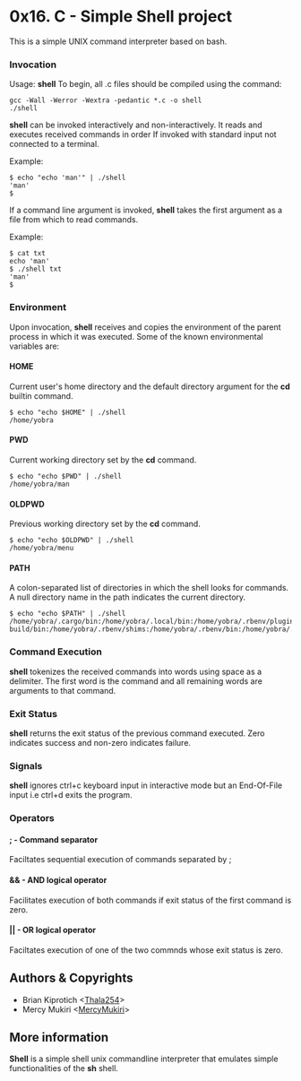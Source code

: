 # 0x16. C - Simple Shell project

This is a simple UNIX command interpreter based on bash.

### Invocation

Usage: **shell**
To begin, all .c files should be compiled using the command:

```
gcc -Wall -Werror -Wextra -pedantic *.c -o shell
./shell
```

**shell** can be invoked interactively and non-interactively. It reads and executes received commands in order If invoked with standard input not connected to a terminal.

Example:

```
$ echo "echo 'man'" | ./shell
'man'
$
```

If a command line argument is invoked, **shell** takes the first argument as a file from which to read commands.

Example:

```
$ cat txt
echo 'man'
$ ./shell txt
'man'
$
```

### Environment

Upon invocation, **shell** receives and copies the environment of the parent process in which it was executed. Some of the known environmental variables are:

#### HOME

Current user's home directory and the default directory argument for the **cd** builtin command.

```
$ echo "echo $HOME" | ./shell
/home/yobra
```

#### PWD

Current working directory set by the **cd** command.

```
$ echo "echo $PWD" | ./shell
/home/yobra/man
```

#### OLDPWD

Previous working directory set by the **cd** command.

```
$ echo "echo $OLDPWD" | ./shell
/home/yobra/menu
```

#### PATH

A colon-separated list of directories in which the shell looks for commands. A null directory name in the path indicates the current directory.

```
$ echo "echo $PATH" | ./shell
/home/yobra/.cargo/bin:/home/yobra/.local/bin:/home/yobra/.rbenv/plugins/ruby-build/bin:/home/yobra/.rbenv/shims:/home/yobra/.rbenv/bin:/home/yobra/.nvm/versions/node/v10.15.3/bin:/usr/local/sbin:/usr/local/bin:/usr/sbin:/usr/bin:/sbin:/bin:/usr/games:/usr/local/games:/snap/bin:/home/yobra/.cargo/bin:/home/yobra/workflow:/home/yobra/.local/bin
```

### Command Execution

**shell** tokenizes the received commands into words using space as a delimiter. The first word is the command and all remaining words are arguments to that command.

### Exit Status

**shell** returns the exit status of the previous command executed. Zero indicates success and non-zero indicates failure.

### Signals

**shell** ignores ctrl+c keyboard input in interactive mode but an End-Of-File input i.e ctrl+d exits the program.

### Operators

#### ; - Command separator

Faciltates sequential execution of commands separated by ;

#### && - AND logical operator

Facilitates execution of both commands if exit status of the first command is zero.

#### || - OR logical operator

Faciltates execution of one of the two commnds whose exit status is zero.

## Authors & Copyrights

- Brian Kiprotich <[Thala254](https://github.com/Thala254)>
- Mercy Mukiri <[MercyMukiri](https://github.com/MercyMukiri)>

## More information

**Shell** is a simple shell unix commandline interpreter that emulates simple functionalities of the **sh** shell.
